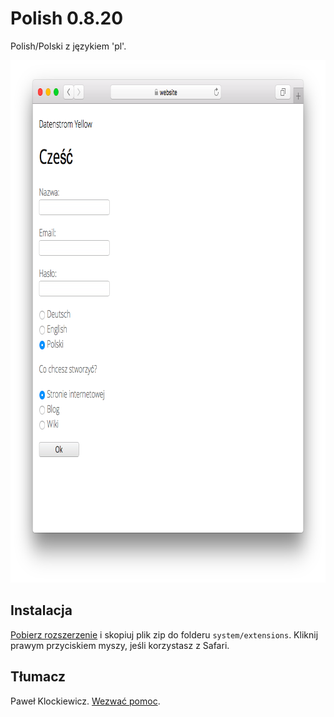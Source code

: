 Polish 0.8.20
=============
Polish/Polski z językiem 'pl'.

<p align="center"><img src="polish-screenshot.png?raw=true" width="795" height="836" alt="Screenshot"></p>

## Instalacja

[Pobierz rozszerzenie](https://github.com/datenstrom/yellow-extensions/raw/master/zip/polish.zip) i skopiuj plik zip do folderu `system/extensions`. Kliknij prawym przyciskiem myszy, jeśli korzystasz z Safari.

## Tłumacz

Paweł Klockiewicz. [Wezwać pomoc](https://datenstrom.se/yellow/help/).
